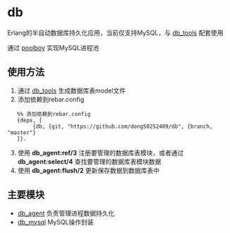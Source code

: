 db
=====

Erlang的半自动数据库持久化应用，当前仅支持MySQL，与 [db_tools](https://github.com/dong50252409/db_tools) 配套使用

通过 [poolboy](https://github.com/devinus/poolboy) 实现MySQL进程池

使用方法
-----

1. 通过 [db_tools](https://github.com/dong50252409/db_tools) 生成数据库表model文件
2. 添加依赖到rebar.config
```
   %% 添加依赖到rebar.config
   {deps, [
        {db, {git, "https://github.com/dong50252409/db", {branch, "master"}
   ]}.
   ```
3. 使用 **db_agent:ref/3** 注册要管理的数据库表模块，或者通过 **db_agent:select/4** 查找要管理的数据库表模块数据
4. 使用 **db_agent:flush/2** 更新保存数据到数据库表中

主要模块
----
* [db_agent](https://github.com/dong50252409/db/blob/master/src/db_agent.erl) 负责管理进程数据持久化
* [db_mysql](https://github.com/dong50252409/db/blob/master/src/db_mysql.erl) MySQL操作封装

